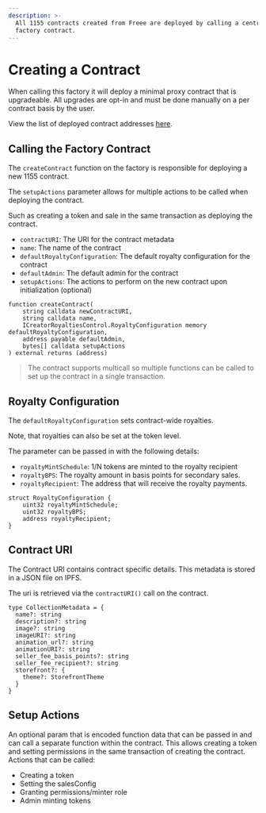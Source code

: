 ```yaml
---
description: >-
  All 1155 contracts created from Freee are deployed by calling a central
  factory contract.
---
```


# Creating a Contract

When calling this factory it will deploy a minimal proxy contract that is upgradeable. All upgrades are opt-in and must be done manually on a per contract basis by the user.

View the list of deployed contract addresses [here](../contract-addresses/).

## Calling the Factory Contract

The `createContract` function on the factory is responsible for deploying a new 1155 contract.

The `setupActions` parameter allows for multiple actions to be called when deploying the contract.

Such as creating a token and sale in the same transaction as deploying the contract.

* `contractURI`: The URI for the contract metadata
* `name`: The name of the contract
* `defaultRoyaltyConfiguration`: The default royalty configuration for the contract
* `defaultAdmin`: The default admin for the contract
* `setupActions`: The actions to perform on the new contract upon initialization (optional)

```sol
function createContract(
    string calldata newContractURI,
    string calldata name,
    ICreatorRoyaltiesControl.RoyaltyConfiguration memory defaultRoyaltyConfiguration,
    address payable defaultAdmin,
    bytes[] calldata setupActions
) external returns (address)
```

> The contract supports multicall so multiple functions can be called to set up the contract in a single transaction.

## Royalty Configuration

The `defaultRoyaltyConfiguration` sets contract-wide royalties.

Note, that royalties can also be set at the token level.

The parameter can be passed in with the following details:

* `royaltyMintSchedule`: 1/N tokens are minted to the royalty recipient
* `royaltyBPS`: The royalty amount in basis points for secondary sales.
* `royaltyRecipient`: The address that will receive the royalty payments.

```sol
struct RoyaltyConfiguration {
    uint32 royaltyMintSchedule;
    uint32 royaltyBPS;
    address royaltyRecipient;
}
```

## Contract URI

The Contract URI contains contract specific details. This metadata is stored in a JSON file on IPFS.

The uri is retrieved via the `contractURI()` call on the contract.

```sol
type CollectionMetadata = {
  name?: string
  description?: string
  image?: string
  imageURI?: string
  animation_url?: string
  animationURI?: string
  seller_fee_basis_points?: string
  seller_fee_recipient?: string
  storefront?: {
    theme?: StorefrontTheme
  }
}
```

## Setup Actions

An optional param that is encoded function data that can be passed in and can call a separate function within the contract. This allows creating a token and setting permissions in the same transaction of creating the contract. Actions that can be called:

* Creating a token
* Setting the salesConfig
* Granting permissions/minter role
* Admin minting tokens
